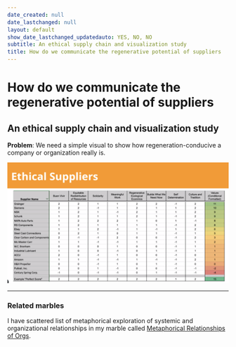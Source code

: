 ```yaml
---
date_created: null
date_lastchanged: null
layout: default
show_date_lastchanged_updatedauto: YES, NO, NO
subtitle: An ethical supply chain and visualization study
title: How do we communicate the regenerative potential of suppliers
---
```

# How do we communicate the regenerative potential of suppliers
## An ethical supply chain and visualization study

**Problem**: We need a simple visual to show how regeneration-conducive a company or organization really is.

![A table detailing suppliers ranked by the Just Transition Principles for building and ethical supply chain](media/cleanshot_2024-08-06-at-11-54-49@2x.png)

______
### Related marbles
I have scattered list of metaphorical exploration of systemic and organizational relationships in my marble called [Metaphorical Relationships of Orgs](METAPHORICAL-RELATIONSHIPS-OF-ORGS.md).